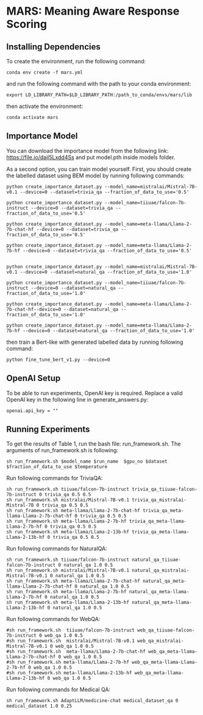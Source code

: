 # MARS: Meaning Aware Response Scoring

## Installing Dependencies
To create the environment, run the following command:
```
conda env create -f mars.yml 
```
and run the following command with the path to your conda environment:
```
export LD_LIBRARY_PATH=$LD_LIBRARY_PATH:/path_to_conda/envs/mars/lib
```
then activate the environment:
```
conda activate mars
```
## Importance Model
You can download the importance model from the following link: https://file.io/dajl5Lxdd4Ss and put model.pth inside models folder.

As a second option, you can train model yourself. First, you should create the labelled dataset using BEM model by running following commands:

```
python create_importance_dataset.py --model_name=mistralai/Mistral-7B-v0.1 --device=0 --dataset=trivia_qa --fraction_of_data_to_use='0.5'

python create_importance_dataset.py --model_name=tiiuae/falcon-7b-instruct --device=0 --dataset=trivia_qa --fraction_of_data_to_use='0.5'

python create_importance_dataset.py --model_name=meta-llama/Llama-2-7b-chat-hf --device=0 --dataset=trivia_qa --fraction_of_data_to_use='0.5'

python create_importance_dataset.py --model_name=meta-llama/Llama-2-7b-hf --device=0 --dataset=trivia_qa --fraction_of_data_to_use='0.5'


python create_importance_dataset.py --model_name=mistralai/Mistral-7B-v0.1 --device=0 --dataset=natural_qa --fraction_of_data_to_use='1.0'

python create_importance_dataset.py --model_name=tiiuae/falcon-7b-instruct --device=0 --dataset=natural_qa --fraction_of_data_to_use='1.0'

python create_importance_dataset.py --model_name=meta-llama/Llama-2-7b-chat-hf--device=0 --dataset=natural_qa --fraction_of_data_to_use='1.0'

python create_importance_dataset.py --model_name=meta-llama/Llama-2-7b-hf --device=0 --dataset=natural_qa --fraction_of_data_to_use='1.0'
```

then train a Bert-like with generated labelled data by running following command:
```
python fine_tune_bert_v1.py --device=0
```

## OpenAI Setup
To be able to run experiments, OpenAI key is required. Replace a valid OpenAI key in the following line in generate_answers.py:
```
openai.api_key = ""
```

## Running Experiments
To get the results of Table 1, run the bash file: run_framework.sh.
The arguments of run_framework.sh is following:

```
sh run_framework.sh $model_name $run_name  $gpu_no $dataset $fraction_of_data_to_use $temperature
```

Run following commands for TriviaQA:

```
sh run_framework.sh tiiuae/falcon-7b-instruct trivia_qa_tiiuae-falcon-7b-instruct 0 trivia_qa 0.5 0.5
sh run_framework.sh mistralai/Mistral-7B-v0.1 trivia_qa_mistralai-Mistral-7B 0 trivia_qa 0.5 0.5
sh run_framework.sh meta-llama/Llama-2-7b-chat-hf trivia_qa_meta-llama-Llama-2-7b-chat-hf 0 trivia_qa 0.5 0.5
sh run_framework.sh meta-llama/Llama-2-7b-hf trivia_qa_meta-llama-Llama-2-7b-hf 0 trivia_qa 0.5 0.5 
sh run_framework.sh meta-llama/Llama-2-13b-hf trivia_qa_meta-llama-Llama-2-13b-hf 0 trivia_qa 0.5 0.5
```

Run following commands for NaturalQA:
```
sh run_framework.sh tiiuae/falcon-7b-instruct natural_qa_tiiuae-falcon-7b-instruct 0 natural_qa 1.0 0.5
sh run_framework.sh mistralai/Mistral-7B-v0.1 natural_qa_mistralai-Mistral-7B-v0.1 0 natural_qa 1.0 0.5
sh run_framework.sh meta-llama/Llama-2-7b-chat-hf natural_qa_meta-llama-Llama-2-7b-chat-hf 0 natural_qa 1.0 0.5
sh run_framework.sh meta-llama/Llama-2-7b-hf natural_qa_meta-llama-Llama-2-7b-hf 0 natural_qa 1.0 0.5
sh run_framework.sh meta-llama/Llama-2-13b-hf natural_qa_meta-llama-Llama-2-13b-hf 0 natural_qa 1.0 0.5

```

Run following commands for WebQA:
```
#sh run_framework.sh  tiiuae/falcon-7b-instruct web_qa_tiiuae-falcon-7b-instruct 0 web_qa 1.0 0.5
#sh run_framework.sh  mistralai/Mistral-7B-v0.1 web_qa_mistralai-Mistral-7B-v0.1 0 web_qa 1.0 0.5
#sh run_framework.sh  meta-llama/Llama-2-7b-chat-hf web_qa_meta-llama-Llama-2-7b-chat-hf 0 web_qa 1.0 0.5
#sh run_framework.sh meta-llama/Llama-2-7b-hf web_qa_meta-llama-Llama-2-7b-hf 0 web_qa 1.0 0.5
#sh run_framework.sh meta-llama/Llama-2-13b-hf web_qa_meta-llama-Llama-2-13b-hf 0 web_qa 1.0 0.5
```

Run following commands for Medical QA:

```
sh run_framework.sh AdaptLLM/medicine-chat medical_dataset_qa 0 medical_dataset 1.0 0.25
```




